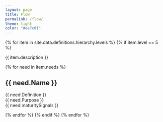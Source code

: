 ```yaml
---
layout: page
title: Flow
permalink: /flow/
theme: light
color: "#ee7c01"
---
```


<div>
  {% for item in site.data.definitions.hierarchy.levels %}
    {% if item.level == 5 %}
    <p>{{ item.description }}</p>
      {% for need in item.needs %}
        <h2 id="{{ need.ID }}">{{ need.Name }}</h2>
        <p>
            {{ need.Definition }}<br />
            {{ need.Purpose }}<br />
            {{ need.maturitySignals }}
        </p>
      {% endfor %}
    {% endif %}
  {% endfor %}
</div>
